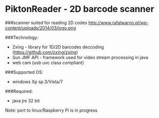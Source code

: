  
PiktonReader - 2D barcode scanner
=============
###scanner suited for reading 2D codes http://www.rafalwarno.pl/wp-content/uploads/2014/03/logo.png

###Technology: 
- Zxing - library for 1D/2D barcodes deccoding (https://github.com/zxing/zxing)
- Sun JMF API - framework used for video stream processing in java 
- web cam (usb uvc class compliant) 

###Supported OS:
- windows Xp sp.3/Vista/7 

###Required:
- java jre 32 bit

Note: port  to linux/Raspberry Pi is in progress
